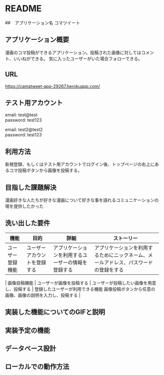 # README

##　アプリケーション名
コマツイート

## アプリケーション概要
漫画のコマ投稿ができるアプリケーション。投稿された画像に対してはコメント、いいねができる。
気に入ったユーザーがいた場合フォローできる。

## URL
https://camatweet-app-29267.herokuapp.com/

## テスト用アカウント
email: test@test  
password: test123

email: test2@test2  
password: test123

## 利用方法
新規登録、もしくはテスト用アカウントでログイン後、トップページの右上にあるコマ投稿ボタンから画像を投稿する。

## 目指した課題解決
漫画好きな人たちが好きな漫画について好きな事を語れるコミュニケーションの場を提供したかった

## 洗い出した要件
| 機能 | 目的 | 詳細 | ストーリー |
| --- | --- | --- | ---|
| ユーザー登録機能 | ユーザーアカウントを登録する | アプリケーションを利用するユーザーの情報を登録する | アプリケーションを利用するためにニックネーム、メールアドレス、パスワードの登録をする |

| 画像投稿機能 | ユーザーが画像を投稿する | ユーザーが投稿したい画像を用意し、投稿する | 登録したユーザーが利用できる機能  画像投稿ボタンから任意の画像、画像の説明を入力し、投稿する |


## 実装した機能についてのGIFと説明

## 実装予定の機能

## データベース設計

## ローカルでの動作方法
